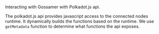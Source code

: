 Interacting with Gossamer with Polkadot.js api.

The polkadot.js api provides javascript access to the connected nodes runtime.  It dynamically builds the functions based on the runtime.  We use `getMetadata` function to determine what functions the api exposes.

